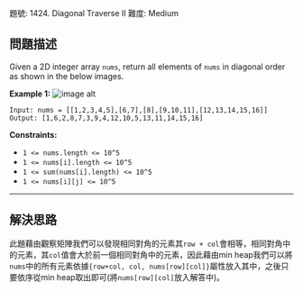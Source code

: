題號: 1424. Diagonal Traverse II
難度: Medium

## 問題描述

Given a 2D integer array `nums`, return all elements of `nums` in diagonal order as shown in the below images.

**Example 1:**
![image alt](https://assets.leetcode.com/uploads/2020/04/08/sample_2_1784.png)
```
Input: nums = [[1,2,3,4,5],[6,7],[8],[9,10,11],[12,13,14,15,16]]
Output: [1,6,2,8,7,3,9,4,12,10,5,13,11,14,15,16]
```

**Constraints:**

- `1 <= nums.length <= 10^5`
- `1 <= nums[i].length <= 10^5`
- `1 <= sum(nums[i].length) <= 10^5`
- `1 <= nums[i][j] <= 10^5`

---
## 解決思路

此題藉由觀察矩陣我們可以發現相同對角的元素其`row + col`會相等，相同對角中的元素，其`col`值會大於前一個相同對角中的元素，因此藉由min heap我們可以將`nums`中的所有元素依據`{row+col, col, nums[row][col]}`屬性放入其中，之後只要依序從min heap取出即可(將`nums[row][col]`放入解答中)。



